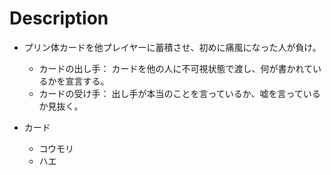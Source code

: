 # Description
- プリン体カードを他プレイヤーに蓄積させ、初めに痛風になった人が負け。
  - カードの出し手： カードを他の人に不可視状態で渡し、何が書かれているかを宣言する。
  - カードの受け手： 出し手が本当のことを言っているか、嘘を言っているか見抜く。

- カード
  - コウモリ
  - ハエ